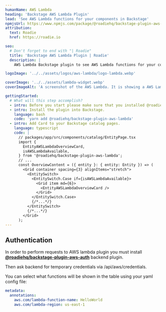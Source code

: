 ```yaml
---
humanName: AWS Lambda
heading: 'Backstage AWS Lambda Plugin'
lead: 'See AWS Lambda functions for your components in Backstage'
npmjsUrl: https://www.npmjs.com/package/@roadiehq/backstage-plugin-aws-lambda
attribution:
  text: Roadie
  href: https://roadie.io

seo:
  # Don't forget to end with "| Roadie"
  title: 'Backstage AWS Lambda Plugin | Roadie'
  description: |
    AWS Lambda Backstage plugin to see AWS Lambda functions for your components in Backstage.

logoImage: '../../assets/logos/aws-lambda/logo-lambda.webp'

coverImage: '../../assets/lambda-widget.webp'
coverImageAlt: 'A screenshot of the AWS Lambda. It is showing a AWS Lambda function details for a sample component.'

gettingStarted:
  # What will this step accomplish?
  - intro: Before you start please make sure that you installed @roadiehq/backstage-plugin-aws-auth plugin first.
  - intro: Install the plugin into Backstage.
    language: bash
    code: 'yarn add @roadiehq/backstage-plugin-aws-lambda'
  - intro: Add Card to your Backstage catalog pages.
    language: typescript
    code: |
      // packages/app/src/components/catalog/EntityPage.tsx
      import {
        EntityAWSLambdaOverviewCard,
        isAWSLambdaAvailable,
      } from '@roadiehq/backstage-plugin-aws-lambda';
      // ...
      const OverviewContent = ({ entity }: { entity: Entity }) => (
        <Grid container spacing={3} alignItems="stretch">
          <EntitySwitch>
            <EntitySwitch.Case if={isAWSLambdaAvailable}>
              <Grid item md={6}>
                <EntityAWSLambdaOverviewCard />
              </Grid>
            </EntitySwitch.Case>
            {/*...*/}
          </EntitySwitch>
          {/*...*/}
        </Grid>
      );
---
```


## Authentication

In order to perform requests to AWS lambda plugin you must install [**@roadiehq/backstage-plugin-aws-auth**](https://github.com/RoadieHQ/backstage-plugin-aws-auth) backend plugin.

Then ask backend for temporary credentials via /api/aws/credentials.

You can select what functions will be shown in the table using your yaml config file:

```yaml
metadata:
  annotations:
    aws.com/lambda-function-name: HelloWorld
    aws.com/lambda-region: us-east-1
```
